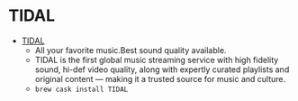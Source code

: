 # TIDAL
- [TIDAL](https://tidal.com/)
  -  All your favorite music.Best sound quality available.
  - TIDAL is the first global music streaming service with high fidelity sound, hi-def video quality, along with expertly curated playlists and original content — making it a trusted source for music and culture.
  - `brew cask install TIDAL`
